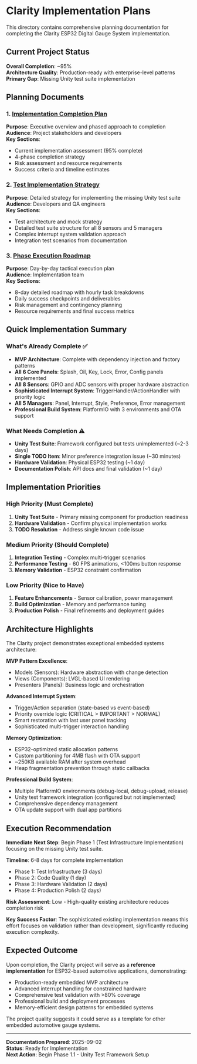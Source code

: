 # Clarity Implementation Plans

This directory contains comprehensive planning documentation for completing the Clarity ESP32 Digital Gauge System implementation.

## Current Project Status

**Overall Completion**: ~95%  
**Architecture Quality**: Production-ready with enterprise-level patterns  
**Primary Gap**: Missing Unity test suite implementation  

## Planning Documents

### 1. [Implementation Completion Plan](implementation-completion-plan.md)
**Purpose**: Executive overview and phased approach to completion  
**Audience**: Project stakeholders and developers  
**Key Sections**:
- Current implementation assessment (95% complete)
- 4-phase completion strategy  
- Risk assessment and resource requirements
- Success criteria and timeline estimates

### 2. [Test Implementation Strategy](test-implementation-strategy.md)  
**Purpose**: Detailed strategy for implementing the missing Unity test suite  
**Audience**: Developers and QA engineers  
**Key Sections**:
- Test architecture and mock strategy
- Detailed test suite structure for all 8 sensors and 5 managers
- Complex interrupt system validation approach
- Integration test scenarios from documentation

### 3. [Phase Execution Roadmap](phase-execution-roadmap.md)
**Purpose**: Day-by-day tactical execution plan  
**Audience**: Implementation team  
**Key Sections**:  
- 8-day detailed roadmap with hourly task breakdowns
- Daily success checkpoints and deliverables
- Risk management and contingency planning
- Resource requirements and final success metrics

## Quick Implementation Summary

### What's Already Complete ✅
- **MVP Architecture**: Complete with dependency injection and factory patterns
- **All 6 Core Panels**: Splash, Oil, Key, Lock, Error, Config panels implemented  
- **All 8 Sensors**: GPIO and ADC sensors with proper hardware abstraction
- **Sophisticated Interrupt System**: TriggerHandler/ActionHandler with priority logic
- **All 5 Managers**: Panel, Interrupt, Style, Preference, Error management
- **Professional Build System**: PlatformIO with 3 environments and OTA support

### What Needs Completion ⚠️
- **Unity Test Suite**: Framework configured but tests unimplemented (~2-3 days)
- **Single TODO Item**: Minor preference integration issue (~30 minutes)  
- **Hardware Validation**: Physical ESP32 testing (~1 day)
- **Documentation Polish**: API docs and final validation (~1 day)

## Implementation Priorities

### High Priority (Must Complete)
1. **Unity Test Suite** - Primary missing component for production readiness
2. **Hardware Validation** - Confirm physical implementation works
3. **TODO Resolution** - Address single known code issue

### Medium Priority (Should Complete)  
1. **Integration Testing** - Complex multi-trigger scenarios
2. **Performance Testing** - 60 FPS animations, <100ms button response
3. **Memory Validation** - ESP32 constraint confirmation

### Low Priority (Nice to Have)
1. **Feature Enhancements** - Sensor calibration, power management
2. **Build Optimization** - Memory and performance tuning
3. **Production Polish** - Final refinements and deployment guides

## Architecture Highlights

The Clarity project demonstrates exceptional embedded systems architecture:

**MVP Pattern Excellence**:
- Models (Sensors): Hardware abstraction with change detection
- Views (Components): LVGL-based UI rendering  
- Presenters (Panels): Business logic and orchestration

**Advanced Interrupt System**:
- Trigger/Action separation (state-based vs event-based)
- Priority override logic (CRITICAL > IMPORTANT > NORMAL)
- Smart restoration with last user panel tracking
- Sophisticated multi-trigger interaction handling

**Memory Optimization**:
- ESP32-optimized static allocation patterns
- Custom partitioning for 4MB flash with OTA support
- ~250KB available RAM after system overhead
- Heap fragmentation prevention through static callbacks

**Professional Build System**:
- Multiple PlatformIO environments (debug-local, debug-upload, release)
- Unity test framework integration (configured but not implemented)
- Comprehensive dependency management
- OTA update support with dual app partitions

## Execution Recommendation

**Immediate Next Step**: Begin Phase 1 (Test Infrastructure Implementation) focusing on the missing Unity test suite.

**Timeline**: 6-8 days for complete implementation
- Phase 1: Test Infrastructure (3 days)
- Phase 2: Code Quality (1 day)  
- Phase 3: Hardware Validation (2 days)
- Phase 4: Production Polish (2 days)

**Risk Assessment**: Low - High-quality existing architecture reduces completion risk

**Key Success Factor**: The sophisticated existing implementation means this effort focuses on validation rather than development, significantly reducing execution complexity.

## Expected Outcome

Upon completion, the Clarity project will serve as a **reference implementation** for ESP32-based automotive applications, demonstrating:

- Production-ready embedded MVP architecture
- Advanced interrupt handling for constrained hardware
- Comprehensive test validation with >80% coverage
- Professional build and deployment processes
- Memory-efficient design patterns for embedded systems

The project quality suggests it could serve as a template for other embedded automotive gauge systems.

---

**Documentation Prepared**: 2025-09-02  
**Status**: Ready for Implementation  
**Next Action**: Begin Phase 1.1 - Unity Test Framework Setup